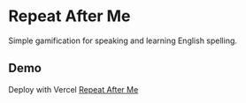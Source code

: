 # Repeat After Me

Simple gamification for speaking and learning English spelling.
## Demo

Deploy with Vercel [Repeat After Me](https://repeat-after-me.vercel.app/)